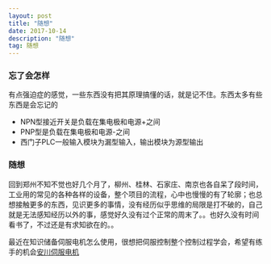 ```yaml
---
layout: post
title: "随想"
date: 2017-10-14 
description: "随想"
tag: 随想
---
```

### 忘了会怎样
有点强迫症的感觉，一些东西没有把其原理搞懂的话，就是记不住。东西太多有些东西是会忘记的

- NPN型接近开关是负载在集电极和电源+之间
- PNP型是负载在集电极和电源-之间
- 西门子PLC一般输入模块为漏型输入，输出模块为源型输出
### 随想
回到郑州不知不觉也好几个月了，柳州、桂林、石家庄、南京也各自呆了段时间，工业用的常见的各种各样的设备，整个项目的流程，心中也慢慢的有了轮廓；也总想接触更多的东西，见识更多的事情，没有经历似乎思维的局限是打不破的，自己就是无法感知经历以外的事，感觉好久没有过个正常的周末了。。也好久没有时间看书了，不过还是有求知欲在的。。

最近在知识储备伺服电机怎么使用，很想把伺服控制整个控制过程学会，希望有练手的机会[安川伺服电机](https://www.zybuluo.com/haozhihao/note/909241)